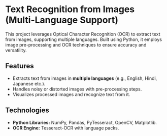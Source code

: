 # Text Recognition from Images (Multi-Language Support)  

This project leverages Optical Character Recognition (OCR) to extract text from images, supporting multiple languages. Built using Python, it employs image pre-processing and OCR techniques to ensure accuracy and versatility.  

## Features  
- Extracts text from images in **multiple languages** (e.g., English, Hindi, Japanese etc.).  
- Handles noisy or distorted images with pre-processing steps.  
- Visualizes processed images and recognize text from it.


## Technologies  
- **Python Libraries:** NumPy, Pandas, PyTesseract, OpenCV, Matplotlib.  
- **OCR Engine:** Tesseract-OCR with language packs.  


